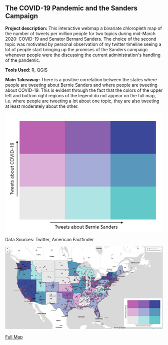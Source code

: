 ## The COVID-19 Pandemic and the Sanders Campaign  

**Project description:** This interactive webmap a bivariate chloropleth map of the number of tweets per million people for two topics during mid-March 2020: COVID-19 and Senator Bernard Sanders. The choice of the second topic was motivated by personal observation of my twitter timeline seeing a lot of people start bringing up the promises of the Sanders campaign whenever people were the discussing the current administration's handling of the pandemic.  
  
**Tools Used:** R, QGIS  
  
**Main Takeaway:** There is a positive correlation between the states where people are tweeting about Bernie Sanders and where people are tweeting about COVID-19. This is evident through the fact that the colors of the upper left and bottom right regions of the legend do not appear on the full map, i.e. where people are tweeting a lot about one topic, they are also tweeting at least moderately about the other.  

<img src="../pages/tweets_map1/legend/bi_legend.png">

Data Sources: Twitter, American Factfinder

[<img src="../images/tweets_map1_thum.jpg?raw=true"/>](../pages/tweets_map1/index.html#5/38.065/-92.505)  

[Full Map](../pages/tweets_map1/index.html#5/38.065/-92.505)  
